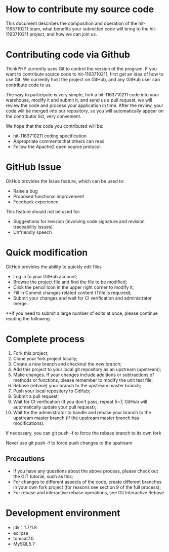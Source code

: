 # How to contribute my source code
This document describes the composition and operation of the hit-1163710211 team, what benefits your submitted code will bring to the hit-1163710211 project, and how we can join us.
# Contributing code via Github
ThinkPHP currently uses Git to control the version of the program. If you want to contribute source code to hit-1163710211, first get an idea of how to use Git. We currently host the project on GitHub, and any GitHub user can contribute code to us.

The way to participate is very simple, fork a hit-1163710211 code into your warehouse, modify it and submit it, and send us a pull request, we will review the code and process your application in time. After the review, your code will be merged into our repository, so you will automatically appear on the contributor list, very convenient.

We hope that the code you contributed will be:
+ hit-1163710211 coding specification
+ Appropriate comments that others can read
+ Follow the Apache2 open source protocol

# GitHub Issue
GitHub provides the Issue feature, which can be used to:
+ Raise a bug
+ Proposed functional improvement
+ Feedback experience

This feature should not be used for:
+ Suggestions for revision (involving code signature and revision traceability issues)
+ Unfriendly speech

# Quick modification
GitHub provides the ability to quickly edit files
+ Log in to your GitHub account;
+ Browse the project file and find the file to be modified;
+ Click the pencil icon in the upper right corner to modify it;
+ Fill in Commit changes related content (Title is required);
+ Submit your changes and wait for CI verification and administrator merge.

**If you need to submit a large number of edits at once, please continue reading the following

# Complete process
1. Fork this project;
2. Clone your fork project locally;
3. Create a new branch and checkout the new branch;
4. Add this project to your local git repository as an upstream (upstream);
5. Make changes. If your changes include additions or subtractions of methods or functions, please remember to modify the unit test file;
6. Rebase (rebase) your branch to the upstream master branch;
7. Push your local repository to GitHub;
8. Submit a pull request;
9. Wait for CI verification (if you don't pass, repeat 5~7, GitHub will automatically update your pull request);
10. Wait for the administrator to handle and rebase your branch to the upstream master branch (if the upstream master branch has modifications).

If necessary, you can git push -f to force the rebase branch to its own fork

Never use git push -f to force push changes to the upstream

## Precautions
+ If you have any questions about the above process, please check out the GIT tutorial, such as this;
+ For changes to different aspects of the code, create different branches in your own fork project (for reasons see section 9 of the full process);
+ For rebase and interactive rebase operations, see Git Interactive Rebase

# Development environment
+ jdk：1.7/1.8 
+ eclipse 
+ tomcat7.0
+ MySQL5.7
